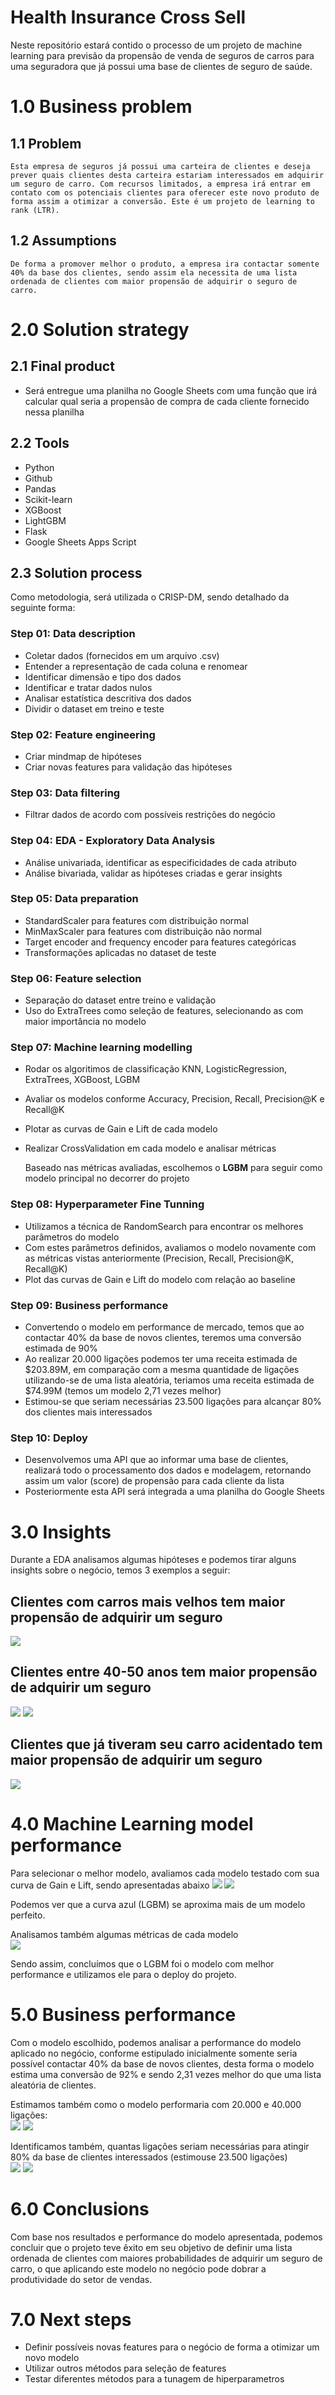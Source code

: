 # Health Insurance Cross Sell
Neste repositório estará contido o processo de um projeto de machine learning para previsão da propensão de venda de seguros de carros para uma 
seguradora que já possui uma base de clientes de seguro de saúde.


# 1.0 Business problem
## 1.1 Problem
    Esta empresa de seguros já possui uma carteira de clientes e deseja prever quais clientes desta carteira estariam interessados em adquirir um seguro de carro. Com recursos limitados, a empresa irá entrar em contato com os potenciais clientes para oferecer este novo produto de forma assim a otimizar a conversão. Este é um projeto de learning to rank (LTR).

## 1.2 Assumptions
    De forma a promover melhor o produto, a empresa ira contactar somente 40% da base dos clientes, sendo assim ela necessita de uma lista ordenada de clientes com maior propensão de adquirir o seguro de carro.

# 2.0 Solution strategy
## 2.1 Final product
* Será entregue uma planilha no Google Sheets com uma função que irá calcular qual seria a propensão de compra de cada cliente fornecido nessa planilha
## 2.2 Tools
* Python
* Github
* Pandas 
* Scikit-learn
* XGBoost
* LightGBM
* Flask
* Google Sheets Apps Script

## 2.3 Solution process
Como metodologia, será utilizada o CRISP-DM, sendo detalhado da seguinte forma:

### Step 01: Data description
* Coletar dados (fornecidos em um arquivo .csv)
* Entender a representação de cada coluna e renomear
* Identificar dimensão e tipo dos dados
* Identificar e tratar dados nulos
* Analisar estatística descritiva dos dados
* Dividir o dataset em treino e teste

### Step 02: Feature engineering
* Criar mindmap de hipóteses
* Criar novas features para validação das hipóteses

### Step 03: Data filtering
* Filtrar dados de acordo com possíveis restrições do negócio

### Step 04: EDA - Exploratory Data Analysis
* Análise univariada, identificar as especificidades de cada atributo
* Análise bivariada, validar as hipóteses criadas e gerar insights

### Step 05: Data preparation
* StandardScaler para features com distribuição normal
* MinMaxScaler para features com distribuição não normal
* Target encoder and frequency encoder para features categóricas
* Transformações aplicadas no dataset de teste
### Step 06: Feature selection
* Separação do dataset entre treino e validação
* Uso do ExtraTrees como seleção de features, selecionando as com maior importância no modelo

### Step 07: Machine learning modelling
* Rodar os algoritimos de classificação KNN, LogisticRegression, ExtraTrees, XGBoost, LGBM
* Avaliar os modelos conforme Accuracy, Precision, Recall, Precision@K e Recall@K
* Plotar as curvas de Gain e Lift de cada modelo
* Realizar CrossValidation em cada modelo e analisar métricas


    Baseado nas métricas avaliadas, escolhemos o **LGBM** para seguir como modelo principal no decorrer do projeto

### Step 08: Hyperparameter Fine Tunning
* Utilizamos a técnica de RandomSearch para encontrar os melhores parâmetros do modelo
* Com estes parâmetros definidos, avaliamos o modelo novamente com as métricas vistas anteriormente (Precision, Recall, Precision@K, Recall@K)
* Plot das curvas de Gain e Lift do modelo com relação ao baseline

### Step 09: Business performance
* Convertendo o modelo em performance de mercado, temos que ao contactar 40% da base de novos clientes, teremos uma conversão estimada de 90%
* Ao realizar 20.000 ligações podemos ter uma receita estimada de $203.89M, em comparação com a mesma quantidade de ligações utilizando-se de uma lista aleatória, teriamos uma receita estimada de $74.99M (temos um modelo 2,71 vezes melhor)
* Estimou-se que seriam necessárias 23.500 ligações para alcançar 80% dos clientes mais interessados

### Step 10: Deploy
* Desenvolvemos uma API que ao informar uma base de clientes, realizará todo o processamento dos dados e modelagem, retornando assim um valor (score) de propensão para cada cliente da lista
* Posteriormente esta API será integrada a uma planilha do Google Sheets

# 3.0 Insights
Durante a EDA analisamos algumas hipóteses e podemos tirar alguns insights sobre o negócio, temos 3 exemplos a seguir:

## Clientes com carros mais velhos tem maior propensão de adquirir um seguro
<img src='images/vehicle-age-eda.png'>

## Clientes entre 40-50 anos tem maior propensão de adquirir um seguro
<img src='images/age-cliente-eda-1.png'>
<img src='images/age-cliente-eda-2.png'>

## Clientes que já tiveram seu carro acidentado tem maior propensão de adquirir um seguro
<img src='images/damage-eda.png'>

# 4.0 Machine Learning model performance
Para selecionar o melhor modelo, avaliamos cada modelo testado com sua curva de Gain e Lift, sendo apresentadas abaixo
<img src='images/gain-curve.png'>
<img src='images/lift-curve.png'>

Podemos ver que a curva azul (LGBM) se aproxima mais de um modelo perfeito.

Analisamos também algumas métricas de cada modelo  
<img src='images/model-metrics.png'>

Sendo assim, concluímos que o LGBM foi o modelo com melhor performance e utilizamos ele para o deploy do projeto.
# 5.0 Business performance
Com o modelo escolhido, podemos analisar a performance do modelo aplicado no negócio, conforme estipulado inicialmente somente seria possível contactar 40% da base de novos clientes, desta forma o modelo estima uma conversão de 92% e sendo 2,31 vezes melhor do que uma lista aleatória de clientes.


Estimamos também como o modelo performaria com 20.000 e 40.000 ligações:  
<img src='images/20k-calls.png'>
<img src='images/40k-calls.png'>

Identificamos também, quantas ligações seriam necessárias para atingir 80% da base de clientes interessados (estimouse 23.500 ligações)  
<img src='images/gain-curve-model.png'>
<img src='images/lift-curve-model.png'>

# 6.0 Conclusions
Com base nos resultados e performance do modelo apresentada, podemos concluir que o projeto teve êxito em seu objetivo de definir uma lista ordenada de clientes com maiores probabilidades de adquirir um seguro de carro, o que aplicando este modelo no negócio pode dobrar a produtividade do setor de vendas.


# 7.0 Next steps
* Definir possíveis novas features para o negócio de forma a otimizar um novo modelo
* Utilizar outros métodos para seleção de features 
* Testar diferentes métodos para a tunagem de hiperparametros
